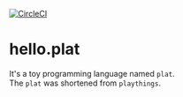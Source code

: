 [![CircleCI](https://circleci.com/gh/JPNYKW/plat.svg?style=svg&circle-token=fd5e114e0ae70a1bafc25264ae9eb24f6d4a3286)](https://circleci.com/gh/JPNYKW/plat)

# hello.plat
It's a toy programming language named `plat`.  
The `plat` was shortened from `playthings`.  

